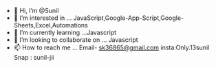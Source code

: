 - 👋 Hi, I’m @Sunil
- 👀 I’m interested in ... JavaScript,Google-App-Script,Google-Sheets,Excel,Automations
- 🌱 I’m currently learning ...Javascript
- 💞️ I’m looking to collaborate on ... Javascript
- 📫 How to reach me ... Email- sk36865@gmail.com insta:Only.13sunil Snap : sunil-jii


<!---
only13sunil/only13sunil is a ✨ special ✨ repository because its `README.md` (this file) appears on your GitHub profile.
You can click the Preview link to take a look at your changes.
--->
